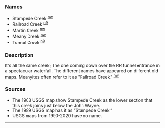 
### Names

- Stampede Creek <sup>[nw][]</sup>
- Railroad Creek <sup>[n9][]</sup>
- Martin Creek <sup>[nw][]</sup>
- Meany Creek <sup>[nw][]</sup>
- Tunnel Creek <sup>[n9][]</sup>

### Description

It's all the same creek; The one coming down over the RR tunnel entrance in a spectacular waterfall. The different names have appeared on different old maps. Meanyites often refer to it as "Railroad Creek." <sup>[nw][]</sup>

### Sources

* The 1903 USGS map show Stampede Creek as the lower section that this creek joins just below the John Wayne.
* The 1989 USGS map has it as “Stampede Creek.“
* USGS maps from 1990-2020 have no name.


---

[nw]: Names-Walt "Meany Names by Walter Little, 1984"
[n9]: Names-2009 "Meany Names, by Brian Thompson & Emilio Marasco"
